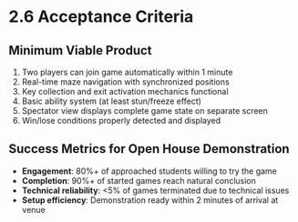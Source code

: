 # 2.6 Acceptance Criteria

## Minimum Viable Product
1. Two players can join game automatically within 1 minute  
2. Real-time maze navigation with synchronized positions
3. Key collection and exit activation mechanics functional
4. Basic ability system (at least stun/freeze effect)
5. Spectator view displays complete game state on separate screen
6. Win/lose conditions properly detected and displayed  

## Success Metrics for Open House Demonstration
- **Engagement**: 80%+ of approached students willing to try the game
- **Completion**: 90%+ of started games reach natural conclusion  
- **Technical reliability**: <5% of games terminated due to technical issues
- **Setup efficiency**: Demonstration ready within 2 minutes of arrival at venue